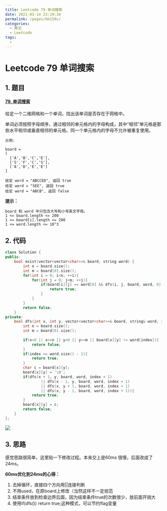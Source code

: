 ```yaml
---
title: Leetcode 79 单词搜索
date: 2021-03-14 23:19:34
permalink: /pages/bb150c/
categories:
  - 算法
  - Leetcode
tags:
  - 
---
```

# Leetcode 79 单词搜索

## 1. 题目

#### [79. 单词搜索](https://leetcode-cn.com/problems/word-search/)

给定一个二维网格和一个单词，找出该单词是否存在于网格中。

单词必须按照字母顺序，通过相邻的单元格内的字母构成，其中“相邻”单元格是那些水平相邻或垂直相邻的单元格。同一个单元格内的字母不允许被重复使用。

 

```
示例:

board =
[
  ['A','B','C','E'],
  ['S','F','C','S'],
  ['A','D','E','E']
]

给定 word = "ABCCED", 返回 true
给定 word = "SEE", 返回 true
给定 word = "ABCB", 返回 false
```

**提示：**

```
board 和 word 中只包含大写和小写英文字母。
1 <= board.length <= 200
1 <= board[i].length <= 200
1 <= word.length <= 10^3
```

## 2. 代码

```cpp
class Solution {
public:
    bool exist(vector<vector<char>>& board, string word) {
        int n = board.size();
        int m = board[0].size();
        for(int i = 0; i<n; ++i){
            for(int j = 0; j<m; ++j){
                if(board[i][j] == word[0] && dfs(i, j, board, word, 0)){
                    return true;
                }
            }
        }
        return false;
    }
private:
    bool dfs(int x, int y, vector<vector<char>>& board, string& word, int index){
        int n = board.size();
        int m = board[0].size();
 
        if(x<0 || x>=n || y<0 || y>=m || board[x][y] != word[index]){
            return false;
        }
        if(index == word.size() - 1){
            return true;
        }
        char c = board[x][y];
        board[x][y] = '\0';
        if(dfs(x + 1, y, board, word, index + 1) 
                || dfs(x - 1, y, board, word, index + 1)
                || dfs(x, y + 1, board, word, index + 1)
                || dfs(x, y - 1, board, word, index + 1)){
            return true;
        }
        board[x][y] = c;
        return false;   
    }
};


```

![](https://gitee.com/molinchn/BlogImage/raw/master/img/20200913205642.png)

## 3. 思路

感觉思路很简单，这里贴一下修改过程。本来交上是60ms 很慢，后面改成了24ms。

**60ms优化到24ms的心得：**

1. 去掉循环，直接四个方向用||连接判断
2. 不用used，在原board上修改（当然这样不一定规范
3. 结束条件放到检查边界后面，因为结束条件true的次数很少，放前面开销大
4. 使用if(dfs()) return true;这种模式，可以节约flag变量